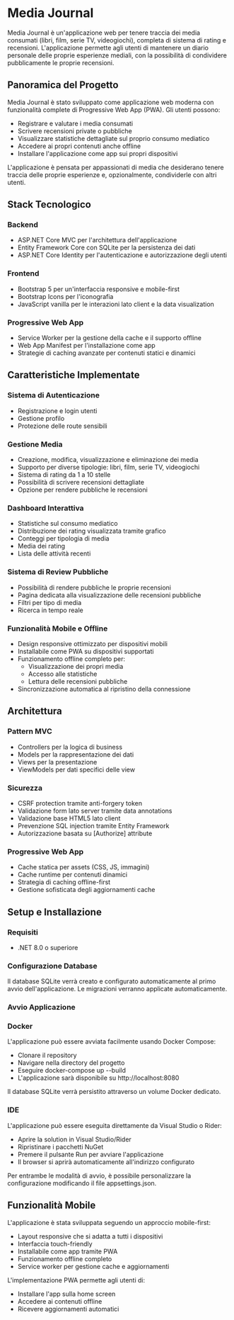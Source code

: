 # Media Journal

Media Journal è un'applicazione web per tenere traccia dei media consumati (libri, film, serie TV, videogiochi), completa di sistema di rating e recensioni. L'applicazione permette agli utenti di mantenere un diario personale delle proprie esperienze mediali, con la possibilità di condividere pubblicamente le proprie recensioni.

## Panoramica del Progetto

Media Journal è stato sviluppato come applicazione web moderna con funzionalità complete di Progressive Web App (PWA). Gli utenti possono:
- Registrare e valutare i media consumati
- Scrivere recensioni private o pubbliche
- Visualizzare statistiche dettagliate sul proprio consumo mediatico
- Accedere ai propri contenuti anche offline
- Installare l'applicazione come app sui propri dispositivi

L'applicazione è pensata per appassionati di media che desiderano tenere traccia delle proprie esperienze e, opzionalmente, condividerle con altri utenti.

## Stack Tecnologico

### Backend
- ASP.NET Core MVC per l'architettura dell'applicazione
- Entity Framework Core con SQLite per la persistenza dei dati
- ASP.NET Core Identity per l'autenticazione e autorizzazione degli utenti

### Frontend
- Bootstrap 5 per un'interfaccia responsive e mobile-first
- Bootstrap Icons per l'iconografia
- JavaScript vanilla per le interazioni lato client e la data visualization

### Progressive Web App
- Service Worker per la gestione della cache e il supporto offline
- Web App Manifest per l'installazione come app
- Strategie di caching avanzate per contenuti statici e dinamici

## Caratteristiche Implementate

### Sistema di Autenticazione
- Registrazione e login utenti
- Gestione profilo
- Protezione delle route sensibili

### Gestione Media
- Creazione, modifica, visualizzazione e eliminazione dei media
- Supporto per diverse tipologie: libri, film, serie TV, videogiochi
- Sistema di rating da 1 a 10 stelle
- Possibilità di scrivere recensioni dettagliate
- Opzione per rendere pubbliche le recensioni

### Dashboard Interattiva
- Statistiche sul consumo mediatico
- Distribuzione dei rating visualizzata tramite grafico
- Conteggi per tipologia di media
- Media dei rating
- Lista delle attività recenti

### Sistema di Review Pubbliche
- Possibilità di rendere pubbliche le proprie recensioni
- Pagina dedicata alla visualizzazione delle recensioni pubbliche
- Filtri per tipo di media
- Ricerca in tempo reale

### Funzionalità Mobile e Offline
- Design responsive ottimizzato per dispositivi mobili
- Installabile come PWA su dispositivi supportati
- Funzionamento offline completo per:
  - Visualizzazione dei propri media
  - Accesso alle statistiche
  - Lettura delle recensioni pubbliche
- Sincronizzazione automatica al ripristino della connessione

## Architettura

### Pattern MVC
- Controllers per la logica di business
- Models per la rappresentazione dei dati
- Views per la presentazione
- ViewModels per dati specifici delle view

### Sicurezza
- CSRF protection tramite anti-forgery token
- Validazione form lato server tramite data annotations
- Validazione base HTML5 lato client
- Prevenzione SQL injection tramite Entity Framework
- Autorizzazione basata su [Authorize] attribute

### Progressive Web App
- Cache statica per assets (CSS, JS, immagini)
- Cache runtime per contenuti dinamici
- Strategia di caching offline-first
- Gestione sofisticata degli aggiornamenti cache

## Setup e Installazione

### Requisiti
- .NET 8.0 o superiore

### Configurazione Database
Il database SQLite verrà creato e configurato automaticamente al primo avvio dell'applicazione. Le migrazioni verranno applicate automaticamente.
### Avvio Applicazione

### Docker
L'applicazione può essere avviata facilmente usando Docker Compose:

- Clonare il repository
- Navigare nella directory del progetto
- Eseguire docker-compose up --build
- L'applicazione sarà disponibile su http://localhost:8080

Il database SQLite verrà persistito attraverso un volume Docker dedicato.

### IDE
L'applicazione può essere eseguita direttamente da Visual Studio o Rider:

- Aprire la solution in Visual Studio/Rider
- Ripristinare i pacchetti NuGet
- Premere il pulsante Run per avviare l'applicazione
- Il browser si aprirà automaticamente all'indirizzo configurato

Per entrambe le modalità di avvio, è possibile personalizzare la configurazione modificando il file appsettings.json.

## Funzionalità Mobile

L'applicazione è stata sviluppata seguendo un approccio mobile-first:
- Layout responsive che si adatta a tutti i dispositivi
- Interfaccia touch-friendly
- Installabile come app tramite PWA
- Funzionamento offline completo
- Service worker per gestione cache e aggiornamenti

L'implementazione PWA permette agli utenti di:
- Installare l'app sulla home screen
- Accedere ai contenuti offline
- Ricevere aggiornamenti automatici
